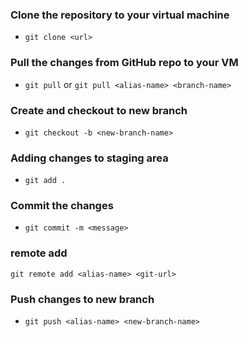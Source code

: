 ### Clone the repository to your virtual machine
* `git clone <url>`

### Pull the changes from GitHub repo to your VM
* `git pull` or `git pull <alias-name> <branch-name>`

### Create and checkout to new branch
* `git checkout -b <new-branch-name>`

### Adding changes to staging area
* `git add .`

### Commit the changes
* `git commit -m <message>`

### remote add
`git remote add <alias-name> <git-url>`

### Push changes to new branch 
* `git push <alias-name> <new-branch-name>`     
